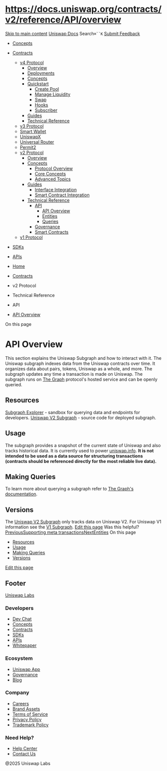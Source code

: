 # https://docs.uniswap.org/contracts/v2/reference/API/overview

[Skip to main content](https://docs.uniswap.org/contracts/v2/reference/API/overview#__docusaurus_skipToContent_fallback)
[Uniswap Docs](https://docs.uniswap.org/)
Search`⌘``K`
[Submit Feedback](https://docs.google.com/forms/d/e/1FAIpQLSdjSkZam8KiatL9XACRVxCHjDJjaPGbls77PCXDKFn4JwykXg/viewform)
  * [Concepts](https://docs.uniswap.org/concepts/overview)
  * [Contracts](https://docs.uniswap.org/contracts/v4/overview)
    * [v4 Protocol](https://docs.uniswap.org/contracts/v2/reference/API/overview)
      * [Overview](https://docs.uniswap.org/contracts/v4/overview)
      * [Deployments](https://docs.uniswap.org/contracts/v4/deployments)
      * [Concepts](https://docs.uniswap.org/contracts/v2/reference/API/overview)
      * [Quickstart](https://docs.uniswap.org/contracts/v2/reference/API/overview)
        * [Create Pool](https://docs.uniswap.org/contracts/v4/quickstart/create-pool)
        * [Manage Liquidity](https://docs.uniswap.org/contracts/v2/reference/API/overview)
        * [Swap](https://docs.uniswap.org/contracts/v4/quickstart/swap)
        * [Hooks](https://docs.uniswap.org/contracts/v2/reference/API/overview)
        * [Subscriber](https://docs.uniswap.org/contracts/v4/quickstart/subscriber)
      * [Guides](https://docs.uniswap.org/contracts/v2/reference/API/overview)
      * [Technical Reference](https://docs.uniswap.org/contracts/v2/reference/API/overview)
    * [v3 Protocol](https://docs.uniswap.org/contracts/v2/reference/API/overview)
    * [Smart Wallet](https://docs.uniswap.org/contracts/v2/reference/API/overview)
    * [UniswapX](https://docs.uniswap.org/contracts/v2/reference/API/overview)
    * [Universal Router](https://docs.uniswap.org/contracts/v2/reference/API/overview)
    * [Permit2](https://docs.uniswap.org/contracts/v2/reference/API/overview)
    * [v2 Protocol](https://docs.uniswap.org/contracts/v2/reference/API/overview)
      * [Overview](https://docs.uniswap.org/contracts/v2/overview)
      * [Concepts](https://docs.uniswap.org/contracts/v2/reference/API/overview)
        * [Protocol Overview](https://docs.uniswap.org/contracts/v2/reference/API/overview)
        * [Core Concepts](https://docs.uniswap.org/contracts/v2/reference/API/overview)
        * [Advanced Topics](https://docs.uniswap.org/contracts/v2/reference/API/overview)
      * [Guides](https://docs.uniswap.org/contracts/v2/reference/API/overview)
        * [Interface Integration](https://docs.uniswap.org/contracts/v2/reference/API/overview)
        * [Smart Contract Integration](https://docs.uniswap.org/contracts/v2/reference/API/overview)
      * [Technical Reference](https://docs.uniswap.org/contracts/v2/reference/API/overview)
        * [API](https://docs.uniswap.org/contracts/v2/reference/API/overview)
          * [API Overview](https://docs.uniswap.org/contracts/v2/reference/API/overview)
          * [Entities](https://docs.uniswap.org/contracts/v2/reference/API/entities)
          * [Queries](https://docs.uniswap.org/contracts/v2/reference/API/queries)
        * [Governance](https://docs.uniswap.org/contracts/v2/reference/API/overview)
        * [Smart Contracts](https://docs.uniswap.org/contracts/v2/reference/API/overview)
    * [v1 Protocol](https://docs.uniswap.org/contracts/v2/reference/API/overview)
  * [SDKs](https://docs.uniswap.org/sdk/v4/overview)
  * [APIs](https://docs.uniswap.org/api/subgraph/overview)


  * [Home](https://docs.uniswap.org/)
  * [Contracts](https://docs.uniswap.org/contracts/v4/overview)
  * v2 Protocol
  * Technical Reference
  * API
  * [API Overview](https://docs.uniswap.org/contracts/v2/reference/API/overview)


On this page
# API Overview
This section explains the Uniswap Subgraph and how to interact with it. The Uniswap subgraph indexes data from the Uniswap contracts over time. It organizes data about pairs, tokens, Uniswap as a whole, and more. The subgraph updates any time a transaction is made on Uniswap. The subgraph runs on [The Graph](https://thegraph.com/) protocol's hosted service and can be openly queried.
## Resources[​](https://docs.uniswap.org/contracts/v2/reference/API/overview#resources "Direct link to Resources")
[Subgraph Explorer](https://thegraph.com/explorer/subgraph/uniswap/uniswap-v2) - sandbox for querying data and endpoints for developers.
[Uniswap V2 Subgraph](https://github.com/Uniswap/uniswap-v2-subgraph) - source code for deployed subgraph.
## Usage[​](https://docs.uniswap.org/contracts/v2/reference/API/overview#usage "Direct link to Usage")
The subgraph provides a snapshot of the current state of Uniswap and also tracks historical data. It is currently used to power [uniswap.info](https://uniswap.info/). **It is not intended to be used as a data source for structuring transactions (contracts should be referenced directly for the most reliable live data).**
## Making Queries[​](https://docs.uniswap.org/contracts/v2/reference/API/overview#making-queries "Direct link to Making Queries")
To learn more about querying a subgraph refer to [The Graph's documentation](https://thegraph.com/docs/about/introduction).
## Versions[​](https://docs.uniswap.org/contracts/v2/reference/API/overview#versions "Direct link to Versions")
The [Uniswap V2 Subgraph](https://thegraph.com/explorer/subgraph/uniswap/uniswap-v2) only tracks data on Uniswap V2. For Uniswap V1 information see the [V1 Subgraph](https://thegraph.com/explorer/subgraph/graphprotocol/uniswap).
[Edit this page](https://github.com/uniswap/uniswap-docs/tree/main/docs/contracts/v2/reference/API/01-overview.md)
Was this helpful?
[PreviousSupporting meta transactions](https://docs.uniswap.org/contracts/v2/guides/smart-contract-integration/supporting-meta-transactions)[NextEntities](https://docs.uniswap.org/contracts/v2/reference/API/entities)
On this page
  * [Resources](https://docs.uniswap.org/contracts/v2/reference/API/overview#resources)
  * [Usage](https://docs.uniswap.org/contracts/v2/reference/API/overview#usage)
  * [Making Queries](https://docs.uniswap.org/contracts/v2/reference/API/overview#making-queries)
  * [Versions](https://docs.uniswap.org/contracts/v2/reference/API/overview#versions)


[Edit this page](https://github.com/uniswap/uniswap-docs/tree/main/docs/contracts/v2/reference/API/01-overview.md)
## Footer
[Uniswap Labs](https://docs.uniswap.org/)
### Developers
  * [Dev Chat](https://discord.com/invite/uniswap)
  * [Concepts](https://docs.uniswap.org/concepts/overview)
  * [Contracts](https://docs.uniswap.org/contracts/v4/overview)
  * [SDKs](https://docs.uniswap.org/sdk/v4/overview)
  * [APIs](https://docs.uniswap.org/api/subgraph/overview)
  * [Whitepaper](https://app.uniswap.org/whitepaper-v4.pdf)


### Ecosystem
  * [Uniswap App](https://app.uniswap.org/)
  * [Governance](https://www.uniswapfoundation.org/governance)
  * [Blog](https://blog.uniswap.org/)


### Company
  * [Careers](https://boards.greenhouse.io/uniswaplabs)
  * [Brand Assets](https://github.com/Uniswap/brand-assets/raw/main/Uniswap%20Brand%20Assets.zip)
  * [Terms of Service](https://support.uniswap.org/hc/en-us/articles/30935100859661-Uniswap-Labs-Terms-of-Service)
  * [Privacy Policy](https://support.uniswap.org/hc/en-us/articles/30934457771405-Uniswap-Labs-Privacy-Policy)
  * [Trademark Policy](https://support.uniswap.org/hc/en-us/articles/30934762216973-Uniswap-Labs-Trademark-Guidelines)


### Need Help?
  * [Help Center](https://support.uniswap.org/)
  * [Contact Us](https://support.uniswap.org/hc/en-us/requests/new)


@2025 Uniswap Labs
[](https://github.com/uniswap/uniswap-docs)[](https://twitter.com/Uniswap)[](https://discord.com/invite/uniswap)
